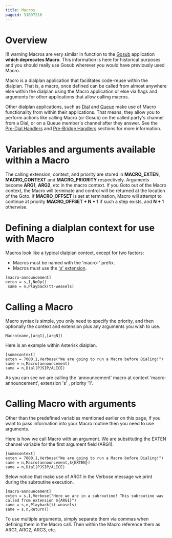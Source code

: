 ```yaml
---
title: Macros
pageid: 31097216
---
```


Overview
========




!!! warning 
    Macros are very similar in function to the [Gosub](/Configuration/Dialplan/Subroutines/Gosub) application **which deprecates Macro**. This information is here for historical purposes and you should really use Gosub wherever you would have previously used Macro.

      
[//]: # (end-warning)



Macro is a dialplan application that facilitates code-reuse within the dialplan. That is, a macro, once defined can be called from almost anywhere else within the dialplan using the Macro application or else via flags and arguments for other applications that allow calling macros.

Other dialplan applications, such as [Dial](/Asterisk-13-Application_Dial) and [Queue](/Asterisk-13-Application_Dial) make use of Macro functionality from within their applications. That means, they allow you to perform actions like calling Macro (or Gosub) on the called party's channel from a Dial, or on a Queue member's channel after they answer. See the [Pre-Dial Handlers](/Configuration/Dialplan/Subroutines/Pre-Dial-Handlers) and [Pre-Bridge Handlers](/Configuration/Dialplan/Subroutines/Pre-Bridge-Handlers) sections for more information.

Variables and arguments available within a Macro
================================================

The calling extension, context, and priority are stored in **MACRO_EXTEN**, **MACRO_CONTEXT** and **MACRO_PRIORITY** respectively. Arguments become **ARG1**, **ARG2**, etc in the macro context. If you Goto out of the Macro context, the Macro will terminate and control will be returned at the location of the Goto. If **MACRO_OFFSET** is set at termination, Macro will attempt to continue at priority **MACRO_OFFSET + N + 1** if such a step exists, and **N + 1** otherwise.

Defining a dialplan context for use with Macro
==============================================

Macros look like a typical dialplan context, except for two factors:

* Macros must be named with the 'macro-' prefix.
* Macros must use the ['s' extension](/Configuration/Dialplan/Special-Dialplan-Extensions).

```
[macro-announcement]
exten = s,1,NoOp()
 same = n,Playback(tt-weasels)

```

Calling a Macro
===============

Macro syntax is simple, you only need to specify the priority, and then optionally the context and extension plus any arguments you wish to use.

```
Macro(name,[arg1],[argN])

```

Here is an example within Asterisk dialplan.

```
[somecontext]
exten = 7000,1,Verbose("We are going to run a Macro before Dialing!")
same = n,Macro(announcement)
same = n,Dial(PJSIP/ALICE)

```

As you can see we are calling the 'announcement' macro at context 'macro-announcement', extension 's' , priority '1'.

Calling Macro with arguments
============================

Other than the predefined variables mentioned earlier on this page, if you want to pass information into your Macro routine then you need to use arguments.

Here is how we call Macro with an argument. We are substituting the EXTEN channel variable for the first argument field (ARG1).

```
[somecontext]
exten = 7000,1,Verbose("We are going to run a Macro before Dialing!")
same = n,Macro(announcement,${EXTEN})
same = n,Dial(PJSIP/ALICE)

```

Below notice that make use of ARG1 in the Verbose message we print during the subroutine execution.

```
[macro-announcement]
exten = s,1,Verbose("Here we are in a subroutine! This subroutine was called from extension ${ARG1}")
same = s,n,Playback(tt-weasels)
same = s,n,Return()

```

To use multiple arguments, simply separate them via commas when defining them in the Macro call. Then within the Macro reference them as ARG1, ARG2, ARG3, etc.


